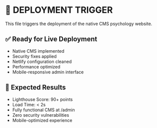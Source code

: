 # 🚡 DEPLOYMENT TRIGGER

This file triggers the deployment of the native CMS psychology website.

## ✅ Ready for Live Deployment

- Native CMS implemented
- Security fixes applied
- Netlify configuration cleaned
- Performance optimized
- Mobile-responsive admin interface

## 🚀 Expected Results

- Lighthouse Score: 90+ points
- Load Time: < 2s
- Fully functional CMS at /admin
- Zero security vulnerabilities
- Mobile-optimized experience
